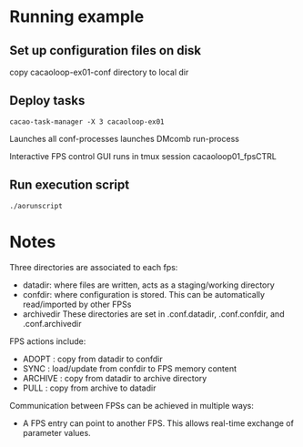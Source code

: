# Running example


## Set up configuration files on disk

copy cacaoloop-ex01-conf directory to local dir




## Deploy tasks


	cacao-task-manager -X 3 cacaoloop-ex01


Launches all conf-processes
launches DMcomb run-process

Interactive FPS control GUI runs in tmux session cacaoloop01_fpsCTRL



## Run execution script

	./aorunscript




# Notes


Three directories are associated to each fps:

- datadir: where files are written, acts as a staging/working directory
- confdir: where configuration is stored. This can be automatically read/imported by other FPSs
- archivedir
These directories are set in <FPSname>.conf.datadir, <FPSname>.conf.confdir, and <FPSname>.conf.archivedir


FPS actions include:

- ADOPT   : copy from datadir to confdir
- SYNC    : load/update from confdir to FPS memory content
- ARCHIVE : copy from datadir to archive directory
- PULL    : copy from archive to datadir


Communication between FPSs can be achieved in multiple ways:

- A FPS entry can point to another FPS. This allows real-time exchange of parameter values.
 

